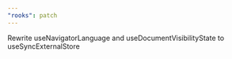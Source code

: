 ```yaml
---
"rooks": patch
---
```


Rewrite useNavigatorLanguage and useDocumentVisibilityState to useSyncExternalStore
